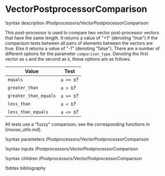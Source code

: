 # VectorPostprocessorComparison

!syntax description /Postprocessors/VectorPostprocessorComparison

This post-processor is used to compare two vector post-processor vectors that
have the same length. It returns a value of "+1" (denoting "true") if the
comparison tests between all pairs of elements between the vectors are true.
Else it returns a value of "-1" (denoting "false"). There are a number of
different options for the parameter `comparison_type`. Denoting the first
vector as `a` and the second as `b`, these options are as follows:

| Value                 | Test      |
|-----------------------|-----------|
| `equals`              | `a == b`? |
| `greater_than`        | `a > b`?  |
| `greater_than_equals` | `a >= b`? |
| `less_than`           | `a < b`?  |
| `less_than_equals`    | `a <= b`? |

All tests use a "fuzzy" comparison; see the corresponding functions in
[moose_utils.md].

!syntax parameters /Postprocessors/VectorPostprocessorComparison

!syntax inputs /Postprocessors/VectorPostprocessorComparison

!syntax children /Postprocessors/VectorPostprocessorComparison

!bibtex bibliography
